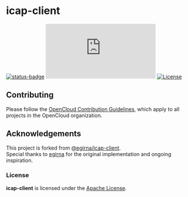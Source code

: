 # icap-client

[![status-badge](https://ci.opencloud.eu/api/badges/21/status.svg)](https://ci.opencloud.eu/repos/21)
[![Matrix](https://img.shields.io/matrix/opencloud%3Amatrix.org?logo=matrix)](https://app.element.io/#/room/#opencloud:matrix.org)
[![License](https://img.shields.io/badge/License-Apache%202.0-blue.svg)](https://opensource.org/licenses/Apache-2.0)

## Contributing
 
Please follow the [OpenCloud Contribution Guidelines](https://github.com/opencloud-eu/opencloud/blob/main/CONTRIBUTING.md), which apply to all projects in the OpenCloud organization.

## Acknowledgements

This project is forked from [@egirna/icap-client](https://github.com/egirna/icap-client).  
Special thanks to [egirna](https://github.com/egirna) for the original implementation and ongoing inspiration.

### License

**icap-client** is licensed under the [Apache License](LICENSE).
